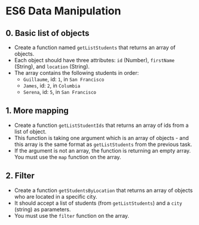 # ES6 Data Manipulation

## 0. Basic list of objects
- Create a function named `getListStudents` that returns an array of objects.
- Each object should have three attributes: `id` (Number), `firstName` (String), and `location` (String).
- The array contains the following students in order:
    - `Guillaume`, id: `1`, in `San Francisco`
    - `James`, id: `2`, in `Columbia`
    - `Serena`, id: `5`, in `San Francisco`

## 1. More mapping
- Create a function `getListStudentIds` that returns an array of ids from a list of object.
- This function is taking one argument which is an array of objects - and this array is the same format as `getListStudents` from the previous task.
- If the argument is not an array, the function is returning an empty array.
You must use the `map` function on the array.

## 2. Filter
- Create a function `getStudentsByLocation` that returns an array of objects who are located in a specific city.
- It should accept a list of students (from `getListStudents`) and a `city` (string) as parameters.
- You must use the `filter` function on the array.
